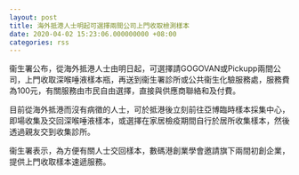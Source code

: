 ```yaml
---
layout: post
title: 海外抵港人士明起可選擇兩間公司上門收取檢測樣本
date: 2020-04-02 15:23:06.000000000 +08:00
categories: rss
---
```


衞生署公布，從海外抵港人士由明日起，可選擇請GOGOVAN或Pickupp兩間公司，上門收取深喉唾液樣本瓶，再送到衞生署診所或公共衞生化驗服務處，服務費為100元，有關服務由市民自由選擇，直接與供應商聯絡和及付費。

目前從海外抵港而沒有病徵的人士，可於抵港後立刻前往亞博臨時樣本採集中心，即場收集及交回深喉唾液樣本，或選擇在家居檢疫期間自行於居所收集樣本，然後透過親友交到收集診所。

衞生署表示，為方便有關人士交回樣本，數碼港創業學會邀請旗下兩間初創企業，提供上門收取樣本速遞服務。
